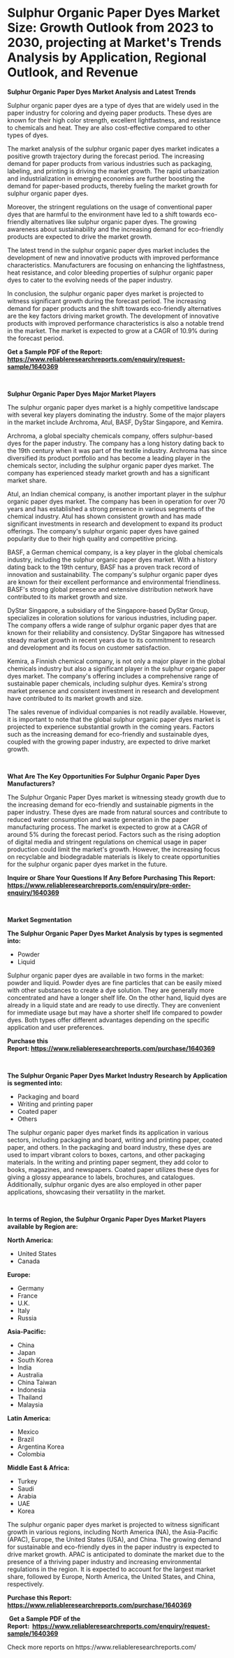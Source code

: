 <p><h1>Sulphur Organic Paper Dyes Market Size: Growth Outlook from 2023 to 2030, projecting at Market's Trends Analysis by Application, Regional Outlook, and Revenue</h1></p><p><strong>Sulphur Organic Paper Dyes Market Analysis and Latest Trends</strong></p>
<p><p>Sulphur organic paper dyes are a type of dyes that are widely used in the paper industry for coloring and dyeing paper products. These dyes are known for their high color strength, excellent lightfastness, and resistance to chemicals and heat. They are also cost-effective compared to other types of dyes.</p><p>The market analysis of the sulphur organic paper dyes market indicates a positive growth trajectory during the forecast period. The increasing demand for paper products from various industries such as packaging, labeling, and printing is driving the market growth. The rapid urbanization and industrialization in emerging economies are further boosting the demand for paper-based products, thereby fueling the market growth for sulphur organic paper dyes.</p><p>Moreover, the stringent regulations on the usage of conventional paper dyes that are harmful to the environment have led to a shift towards eco-friendly alternatives like sulphur organic paper dyes. The growing awareness about sustainability and the increasing demand for eco-friendly products are expected to drive the market growth.</p><p>The latest trend in the sulphur organic paper dyes market includes the development of new and innovative products with improved performance characteristics. Manufacturers are focusing on enhancing the lightfastness, heat resistance, and color bleeding properties of sulphur organic paper dyes to cater to the evolving needs of the paper industry.</p><p>In conclusion, the sulphur organic paper dyes market is projected to witness significant growth during the forecast period. The increasing demand for paper products and the shift towards eco-friendly alternatives are the key factors driving market growth. The development of innovative products with improved performance characteristics is also a notable trend in the market. The market is expected to grow at a CAGR of 10.9% during the forecast period.</p></p>
<p><strong>Get a Sample PDF of the Report:&nbsp; <a href="https://www.reliableresearchreports.com/enquiry/request-sample/1640369">https://www.reliableresearchreports.com/enquiry/request-sample/1640369</a></strong></p>
<p>&nbsp;</p>
<p><strong>Sulphur Organic Paper Dyes Major Market Players</strong></p>
<p><p>The sulphur organic paper dyes market is a highly competitive landscape with several key players dominating the industry. Some of the major players in the market include Archroma, Atul, BASF, DyStar Singapore, and Kemira.</p><p>Archroma, a global specialty chemicals company, offers sulphur-based dyes for the paper industry. The company has a long history dating back to the 19th century when it was part of the textile industry. Archroma has since diversified its product portfolio and has become a leading player in the chemicals sector, including the sulphur organic paper dyes market. The company has experienced steady market growth and has a significant market share.</p><p>Atul, an Indian chemical company, is another important player in the sulphur organic paper dyes market. The company has been in operation for over 70 years and has established a strong presence in various segments of the chemical industry. Atul has shown consistent growth and has made significant investments in research and development to expand its product offerings. The company's sulphur organic paper dyes have gained popularity due to their high quality and competitive pricing.</p><p>BASF, a German chemical company, is a key player in the global chemicals industry, including the sulphur organic paper dyes market. With a history dating back to the 19th century, BASF has a proven track record of innovation and sustainability. The company's sulphur organic paper dyes are known for their excellent performance and environmental friendliness. BASF's strong global presence and extensive distribution network have contributed to its market growth and size.</p><p>DyStar Singapore, a subsidiary of the Singapore-based DyStar Group, specializes in coloration solutions for various industries, including paper. The company offers a wide range of sulphur organic paper dyes that are known for their reliability and consistency. DyStar Singapore has witnessed steady market growth in recent years due to its commitment to research and development and its focus on customer satisfaction.</p><p>Kemira, a Finnish chemical company, is not only a major player in the global chemicals industry but also a significant player in the sulphur organic paper dyes market. The company's offering includes a comprehensive range of sustainable paper chemicals, including sulphur dyes. Kemira's strong market presence and consistent investment in research and development have contributed to its market growth and size.</p><p>The sales revenue of individual companies is not readily available. However, it is important to note that the global sulphur organic paper dyes market is projected to experience substantial growth in the coming years. Factors such as the increasing demand for eco-friendly and sustainable dyes, coupled with the growing paper industry, are expected to drive market growth.</p></p>
<p>&nbsp;</p>
<p><strong>What Are The Key Opportunities For Sulphur Organic Paper Dyes Manufacturers?</strong></p>
<p><p>The Sulphur Organic Paper Dyes market is witnessing steady growth due to the increasing demand for eco-friendly and sustainable pigments in the paper industry. These dyes are made from natural sources and contribute to reduced water consumption and waste generation in the paper manufacturing process. The market is expected to grow at a CAGR of around 5% during the forecast period. Factors such as the rising adoption of digital media and stringent regulations on chemical usage in paper production could limit the market's growth. However, the increasing focus on recyclable and biodegradable materials is likely to create opportunities for the sulphur organic paper dyes market in the future.</p></p>
<p><strong>Inquire or Share Your Questions If Any Before Purchasing This Report: <a href="https://www.reliableresearchreports.com/enquiry/pre-order-enquiry/1640369">https://www.reliableresearchreports.com/enquiry/pre-order-enquiry/1640369</a></strong></p>
<p>&nbsp;</p>
<p><strong>Market Segmentation</strong></p>
<p><strong>The Sulphur Organic Paper Dyes Market Analysis by types is segmented into:</strong></p>
<p><ul><li>Powder</li><li>Liquid</li></ul></p>
<p><p>Sulphur organic paper dyes are available in two forms in the market: powder and liquid. Powder dyes are fine particles that can be easily mixed with other substances to create a dye solution. They are generally more concentrated and have a longer shelf life. On the other hand, liquid dyes are already in a liquid state and are ready to use directly. They are convenient for immediate usage but may have a shorter shelf life compared to powder dyes. Both types offer different advantages depending on the specific application and user preferences.</p></p>
<p><strong>Purchase this Report:&nbsp;<a href="https://www.reliableresearchreports.com/purchase/1640369">https://www.reliableresearchreports.com/purchase/1640369</a></strong></p>
<p>&nbsp;</p>
<p><strong>The Sulphur Organic Paper Dyes Market Industry Research by Application is segmented into:</strong></p>
<p><ul><li>Packaging and board</li><li>Writing and printing paper</li><li>Coated paper</li><li>Others</li></ul></p>
<p><p>The sulphur organic paper dyes market finds its application in various sectors, including packaging and board, writing and printing paper, coated paper, and others. In the packaging and board industry, these dyes are used to impart vibrant colors to boxes, cartons, and other packaging materials. In the writing and printing paper segment, they add color to books, magazines, and newspapers. Coated paper utilizes these dyes for giving a glossy appearance to labels, brochures, and catalogues. Additionally, sulphur organic dyes are also employed in other paper applications, showcasing their versatility in the market.</p></p>
<p>&nbsp;</p>
<p><strong>In terms of Region, the Sulphur Organic Paper Dyes Market Players available by Region are:</strong></p>
<p>
    <p> <strong> North America: </strong>
        <ul>
            <li>United States</li>
            <li>Canada</li>
        </ul>
        </p> 
    <p> <strong> Europe: </strong>
        <ul>
            <li>Germany</li>
            <li>France</li>
            <li>U.K.</li>
            <li>Italy</li>
            <li>Russia</li>
        </ul>
        </p> 
    <p> <strong> Asia-Pacific: </strong>
        <ul>
            <li>China</li>
            <li>Japan</li>
            <li>South Korea</li>
            <li>India</li>
            <li>Australia</li>
            <li>China Taiwan</li>
            <li>Indonesia</li>
            <li>Thailand</li>
            <li>Malaysia</li>
        </ul>
        </p> 
    <p> <strong> Latin America: </strong>
        <ul>
            <li>Mexico</li>
            <li>Brazil</li>
            <li>Argentina Korea</li>
            <li>Colombia</li>
        </ul>
        </p> 
    <p> <strong> Middle East & Africa: </strong>
        <ul>
            <li>Turkey</li>
            <li>Saudi</li>
            <li>Arabia</li>
            <li>UAE</li>
            <li>Korea</li>
        </ul>
    </p>
    </p>
<p><p>The sulphur organic paper dyes market is projected to witness significant growth in various regions, including North America (NA), the Asia-Pacific (APAC), Europe, the United States (USA), and China. The growing demand for sustainable and eco-friendly dyes in the paper industry is expected to drive market growth. APAC is anticipated to dominate the market due to the presence of a thriving paper industry and increasing environmental regulations in the region. It is expected to account for the largest market share, followed by Europe, North America, the United States, and China, respectively.</p></p>
<p><strong>Purchase this Report: <a href="https://www.reliableresearchreports.com/purchase/1640369">https://www.reliableresearchreports.com/purchase/1640369</a></strong></p>
<p>&nbsp;<strong>Get a Sample PDF of the Report:&nbsp;&nbsp;<a href="https://www.reliableresearchreports.com/enquiry/request-sample/1640369">https://www.reliableresearchreports.com/enquiry/request-sample/1640369</a></strong></p>
<p><strong></strong></p>
<p>Check more reports on https://www.reliableresearchreports.com/</p>